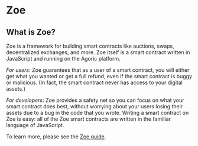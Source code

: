# Zoe

## What is Zoe?

Zoe is a framework for building smart contracts like auctions, swaps,
decentralized exchanges, and more. Zoe itself is a smart contract
written in JavaScript and running on the Agoric platform. 

_For users_: Zoe guarantees that as a user of a smart contract, you will
either get what you wanted or get a full refund, even if the smart
contract is buggy or malicious. (In fact, the smart contract never has
access to your digital assets.)

_For developers_: Zoe provides a safety net so you can focus on what
your smart contract does best, without worrying about your users
losing their assets due to a bug in the code that you wrote. Writing a
smart contract on Zoe is easy: all of the Zoe smart contracts are
written in the familiar language of JavaScript.

To learn more, please see the [Zoe guide](https://agoric.com/documentation/zoe/guide/). 
